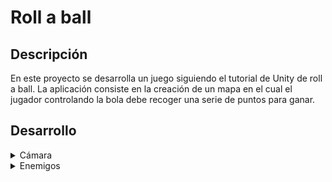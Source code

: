 # Roll a ball

## Descripción 

En este proyecto se desarrolla un juego siguiendo el tutorial de Unity de roll a ball.
La aplicación consiste en la creación de un mapa en el cual el jugador controlando la bola debe recoger una serie de puntos para ganar.

## Desarrollo
<details>
  <summary>Cámara</summary>

  Para el control de la cámara se crea un script que permite el cambio de perspectiva pulsando la tecla f.
  
  Una vez pulsada la cámara cambia de una vista cenital a una en primera persona, adaptando los controles a esta última y fijando el cursor para evitar errores en el movimiento de cámara.

</details>

<details>
  
  <summary>Enemigos</summary>

  La creación de enemigos requiere de el uso de NavMesh. Este elemento mapea el mapa creado para que los enemigos creados detecten los lugares por los que moverse.

  El movimiento se da mediante un script en el que estableceremos el NavMesh y establecemos el objetivo de los enemigos en la posición del jugador para que intenten alcanzarle.

  ```
public Transform player;
    private NavMeshAgent NavMeshAgent;
    void Start()
    {
        NavMeshAgent = GetComponent<NavMeshAgent>();
    }

    void Update()
    {
        if (player != null)
        {
            NavMeshAgent.SetDestination(player.position);
        }
        
    }
```

  Por último, se activa la función trigger y se les etiqueta como enemigo. Esto, codificando el script del jugador para detectar el contacto con el enemigo , pierdas la partida.

  ```
if (other.gameObject.CompareTag("Enemigo") && !isInvulnerable)
        {
            rb.gameObject.SetActive(false);
            Destroy(rb);
            countText.text = "Has perdido";
        }
```

  A mayores, he esablecido elementos del entorno ( agua y cactus) con el mismo efecto de eliminar al jugador, pero sin capacidad de movimiento.
  
</details>
